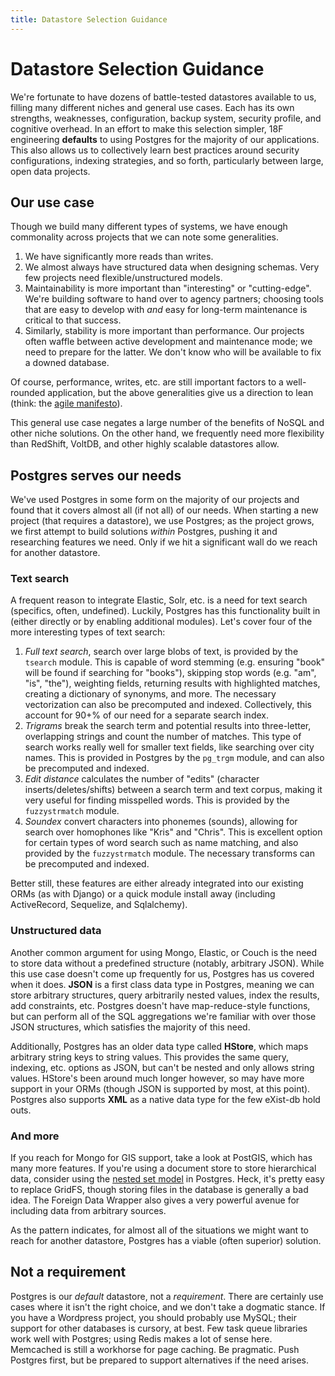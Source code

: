 ```yaml
---
title: Datastore Selection Guidance
---
```

# Datastore Selection Guidance

We're fortunate to have dozens of battle-tested datastores available to us,
filling many different niches and general use cases. Each has its own
strengths, weaknesses, configuration, backup system, security profile, and
cognitive overhead. In an effort to make this selection simpler, 18F
engineering **defaults** to using Postgres for the majority of our
applications. This also allows us to collectively learn best practices around
security configurations, indexing strategies, and so forth, particularly
between large, open data projects.

## Our use case

Though we build many different types of systems, we have enough commonality
across projects that we can note some generalities.

1. We have significantly more reads than writes.
2. We almost always have structured data when designing schemas. Very few
   projects need flexible/unstructured models.
3. Maintainability is more important than "interesting" or "cutting-edge".
   We're building software to hand over to agency partners; choosing tools
   that are easy to develop with *and* easy for long-term maintenance is
   critical to that success.
4. Similarly, stability is more important than performance. Our projects often
   waffle between active development and maintenance mode; we need to prepare
   for the latter. We don't know who will be available to fix a downed
   database.

Of course, performance, writes, etc. are still important factors to a
well-rounded application, but the above generalities give us a direction to
lean (think: the [agile manifesto](http://agilemanifesto.org/)).

This general use case negates a large number of the benefits of NoSQL and
other niche solutions. On the other hand, we frequently need more flexibility
than RedShift, VoltDB, and other highly scalable datastores allow.

## Postgres serves our needs

We've used Postgres in some form on the majority of our projects and found
that it covers almost all (if not all) of our needs. When starting a new
project (that requires a datastore), we use Postgres; as the project grows, we
first attempt to build solutions *within* Postgres, pushing it and researching
features we need. Only if we hit a significant wall do we reach for another
datastore.

### Text search

A frequent reason to integrate Elastic, Solr, etc. is a need for text search
(specifics, often, undefined). Luckily, Postgres has this functionality built
in (either directly or by enabling additional modules). Let's cover four of
the more interesting types of text search:

1. *Full text search*, search over large blobs of text, is provided by the
   `tsearch` module. This is capable of word stemming (e.g. ensuring "book"
   will be found if searching for "books"), skipping stop words (e.g. "am",
   "is", "the"), weighting fields, returning results with highlighted matches,
   creating a dictionary of synonyms, and more. The necessary vectorization
   can also be precomputed and indexed. Collectively, this account for 90+% of
   our need for a separate search index.
2. *Trigrams* break the search term and potential results into three-letter,
   overlapping strings and count the number of matches. This type of search
   works really well for smaller text fields, like searching over city names.
   This is provided in Postgres by the `pg_trgm` module, and can also be
   precomputed and indexed.
3. *Edit distance* calculates the number of "edits" (character
   inserts/deletes/shifts) between a search term and text corpus, making it
   very useful for finding misspelled words. This is provided by the
   `fuzzystrmatch` module.
4. *Soundex* convert characters into phonemes (sounds), allowing for search
   over homophones like "Kris" and "Chris". This is excellent option for
   certain types of word search such as name matching, and also provided by
   the `fuzzystrmatch` module. The necessary transforms can be precomputed and
   indexed.

Better still, these features are either already integrated into our existing
ORMs (as with Django) or a quick module install away (including ActiveRecord,
Sequelize, and Sqlalchemy).

### Unstructured data

Another common argument for using Mongo, Elastic, or Couch is the need to
store data without a predefined structure (notably, arbitrary JSON). While
this use case doesn't come up frequently for us, Postgres has us covered when
it does.  **JSON** is a first class data type in Postgres, meaning we can
store arbitrary structures, query arbitrarily nested values, index the
results, add constraints, etc. Postgres doesn't have map-reduce-style
functions, but can perform all of the SQL aggregations we're familiar with
over those JSON structures, which satisfies the majority of this need.

Additionally, Postgres has an older data type called **HStore**, which maps
arbitrary string keys to string values. This provides the same query,
indexing, etc. options as JSON, but can't be nested and only allows string
values. HStore's been around much longer however, so may have more support in
your ORMs (though JSON is supported by most, at this point). Postgres also
supports **XML** as a native data type for the few eXist-db hold outs.

### And more

If you reach for Mongo for GIS support, take a look at PostGIS, which has many
more features. If you're using a document store to store hierarchical data,
consider using the [nested set
model](https://en.wikipedia.org/wiki/Nested_set_model) in Postgres. Heck, it's
pretty easy to replace GridFS, though storing files in the database is
generally a bad idea. The Foreign Data Wrapper also gives a very powerful
avenue for including data from arbitrary sources.

As the pattern indicates, for almost all of the situations we might want to
reach for another datastore, Postgres has a viable (often superior) solution.

## Not a requirement

Postgres is our *default* datastore, not a *requirement*. There are certainly
use cases where it isn't the right choice, and we don't take a dogmatic
stance. If you have a Wordpress project, you should probably use MySQL; their
support for other databases is cursory, at best. Few task queue libraries work
well with Postgres; using Redis makes a lot of sense here. Memcached is still
a workhorse for page caching. Be pragmatic. Push Postgres first, but be
prepared to support alternatives if the need arises.
